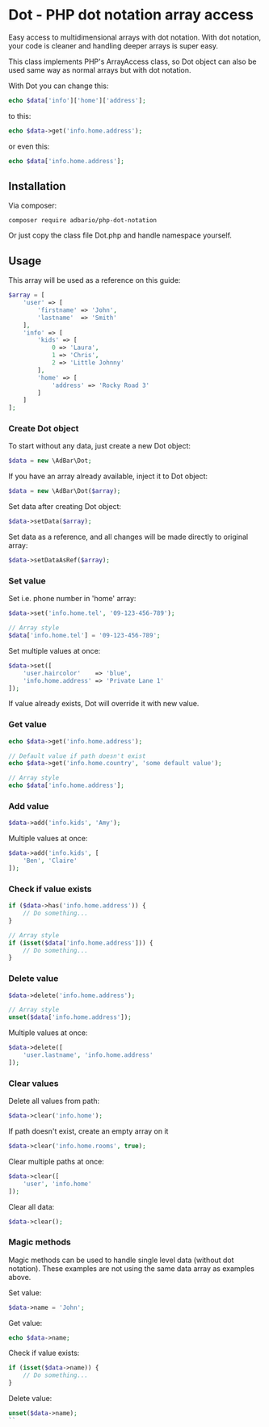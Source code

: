 # Dot - PHP dot notation array access
Easy access to multidimensional arrays with dot notation.
With dot notation, your code is cleaner and handling deeper arrays is super easy.

This class implements PHP's ArrayAccess class, so Dot object can also be used same way as normal arrays but with dot notation.

With Dot you can change this:

```php
echo $data['info']['home']['address'];
```

to this:

```php
echo $data->get('info.home.address');
```

or even this:

```php
echo $data['info.home.address'];
```

## Installation

Via composer:

```
composer require adbario/php-dot-notation
```

Or just copy the class file Dot.php and handle namespace yourself.

## Usage

This array will be used as a reference on this guide:

```php
$array = [
    'user' => [
        'firstname' => 'John',
        'lastname'  => 'Smith'
    ],
    'info' => [
        'kids' => [
            0 => 'Laura',
            1 => 'Chris',
            2 => 'Little Johnny'
        ],
        'home' => [
            'address' => 'Rocky Road 3'
        ]
    ]
];
```

### Create Dot object

To start without any data, just create a new Dot object:

```php
$data = new \AdBar\Dot;
```

If you have an array already available, inject it to Dot object:

```php
$data = new \AdBar\Dot($array);
```

Set data after creating Dot object:

```php
$data->setData($array);
```

Set data as a reference, and all changes will be made directly to original array:

```php
$data->setDataAsRef($array);
```

### Set value

Set i.e. phone number in 'home' array:

```php
$data->set('info.home.tel', '09-123-456-789');

// Array style
$data['info.home.tel'] = '09-123-456-789';
```

Set multiple values at once:

```php
$data->set([
    'user.haircolor'    => 'blue',
    'info.home.address' => 'Private Lane 1'
]);
```

If value already exists, Dot will override it with new value.

### Get value

```php
echo $data->get('info.home.address');

// Default value if path doesn't exist
echo $data->get('info.home.country', 'some default value');

// Array style
echo $data['info.home.address'];
```

### Add value

```php
$data->add('info.kids', 'Amy');
```

Multiple values at once:

```php
$data->add('info.kids', [
    'Ben', 'Claire'
]);
```

### Check if value exists

```php
if ($data->has('info.home.address')) {
    // Do something...
}

// Array style
if (isset($data['info.home.address'])) {
    // Do something...
}
```

### Delete value

```php
$data->delete('info.home.address');

// Array style
unset($data['info.home.address']);
```

Multiple values at once:

```php
$data->delete([
    'user.lastname', 'info.home.address'
]);
```

### Clear values

Delete all values from path:

```php
$data->clear('info.home');
```

If path doesn't exist, create an empty array on it

```php
$data->clear('info.home.rooms', true);
```

Clear multiple paths at once:

```php
$data->clear([
    'user', 'info.home'
]);
```

Clear all data:

```php
$data->clear();
```

### Magic methods

Magic methods can be used to handle single level data (without dot notation). These examples are not using the same data array as examples above.

Set value:

```php
$data->name = 'John';
```

Get value:

```php
echo $data->name;
```

Check if value exists:

```php
if (isset($data->name)) {
    // Do something...
}
```

Delete value:

```php
unset($data->name);
``
